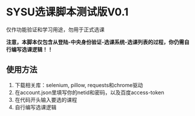 # SYSU选课脚本测试版V0.1

仅作功能验证和学习用途，勿用于正式选课

**注意，本脚本仅包含从登陆-中央身份验证-选课系统-选课列表的过程，你仍需自行编写选课逻辑！！**

## 使用方法

1. 下载相关库：selenium, pillow, requests和chrome驱动
2. 在account.json里填写你的netid和密码，以及百度access-token
3. 在代码开头输入要选的课程
4. 自行编写选课逻辑
